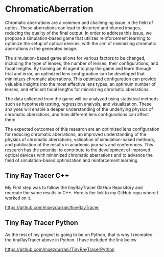 # ChromaticAberration

Chromatic aberrations are a common and challenging issue in the field of optics. These aberrations can lead to distorted and blurred images, reducing the quality of the final output. In order to address this issue, we propose a simulation-based game that utilizes reinforcement learning to optimize the setup of optical devices, with the aim of minimizing chromatic aberrations in the generated image.

The simulation-based game allows for various factors to be changed, including the type of lenses, the number of lenses, their configurations, and focal lengths. By training an AI agent to play the game and learn through trial and error, an optimized lens configuration can be developed that minimizes chromatic aberrations. This optimized configuration can provide valuable insights into the most effective lens types, an optimum number of lenses, and efficient focal lengths for minimizing chromatic aberrations. 

The data collected from the game will be analyzed using statistical methods such as hypothesis testing, regression analysis, and visualization. These analyses will enable a deeper understanding of the underlying physics of chromatic aberrations, and how different lens configurations can affect them.

The expected outcomes of this research are an optimized lens configuration for reducing chromatic aberrations, an improved understanding of the physics of chromatic aberrations, validation of simulation-based methods, and publication of the results in academic journals and conferences. This research has the potential to contribute to the development of improved optical devices with minimized chromatic aberrations and to advance the field of simulation-based optimization and reinforcement learning.


## Tiny Ray Tracer C++
My First step was to follow the tinyRayTracer GitHub Repository and recreate the same results in C++. Here is the link to my GitHub repo where I worked on it.

https://github.com/moezdurrani/tinyRayTracer

## Tiny Ray Tracer Python
As the rest of my project is going to be on Python, that is why I recreated the tinyRayTracer above in Python. I have included the link below

https://github.com/moezdurrani/TinyRayTracerPython

